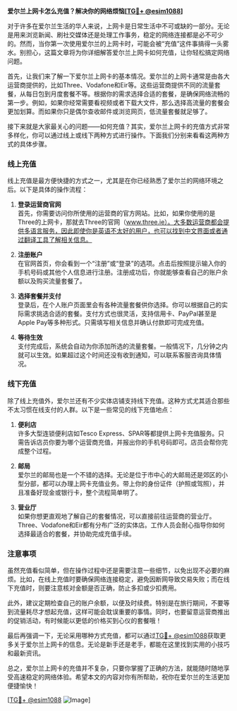 **爱尔兰上网卡怎么充值？解决你的网络烦恼[[TG💪+ @esim1088](https://t.me/s/esim1088)]**

对于许多在爱尔兰生活的华人来说，上网卡是日常生活中不可或缺的一部分。无论是用来浏览新闻、刷社交媒体还是处理工作事务，稳定的网络连接都是必不可少的。然而，当你第一次使用爱尔兰的上网卡时，可能会被“充值”这件事搞得一头雾水。别担心，这篇文章将为你详细解答爱尔兰上网卡如何充值，让你轻松搞定网络问题。

首先，让我们来了解一下爱尔兰上网卡的基本情况。爱尔兰的上网卡通常是由各大运营商提供的，比如Three、Vodafone和Eir等。这些运营商提供不同的流量套餐，从每日包到月度套餐不等。根据你的需求选择合适的套餐，是确保网络流畅的第一步。例如，如果你经常需要看视频或者下载大文件，那么选择高流量的套餐会更加划算。而如果你只是偶尔查收邮件或浏览网页，低流量套餐就足够了。

接下来就是大家最关心的问题——如何充值？其实，爱尔兰上网卡的充值方式非常多样化，你可以通过线上或线下两种方式进行操作。下面我们分别来看看这两种方式的具体步骤。

### **线上充值**
线上充值是最方便快捷的方式之一，尤其是在你已经熟悉了爱尔兰的网络环境之后。以下是具体的操作流程：

1. **登录运营商官网**  
   首先，你需要访问你所使用的运营商的官方网站。比如，如果你使用的是Three的上网卡，那就去Three的官网（www.three.ie）。大多数运营商都会提供多语言服务，因此即使你是英语不太好的用户，也可以找到中文界面或者通过翻译工具了解相关信息。

2. **注册账户**  
   在官网首页，你会看到一个“注册”或“登录”的选项。点击后按照提示输入你的手机号码或其他个人信息进行注册。注册成功后，你就能够查看自己的账户余额以及购买流量套餐了。

3. **选择套餐并支付**  
   登录后，在个人账户页面里会有各种流量套餐供你选择。你可以根据自己的实际需求挑选合适的套餐。支付方式也很灵活，支持信用卡、PayPal甚至是Apple Pay等多种形式。只需填写相关信息并确认付款即可完成充值。

4. **等待生效**  
   支付完成后，系统会自动为你添加所选的流量套餐。一般情况下，几分钟之内就可以生效。如果超过这个时间还没有收到通知，可以联系客服咨询具体情况。

### **线下充值**
除了线上充值外，爱尔兰还有不少实体店铺支持线下充值。这种方式尤其适合那些不太习惯在线支付的人群。以下是一些常见的线下充值地点：

1. **便利店**  
   许多大型连锁便利店如Tesco Express、SPAR等都提供上网卡充值服务。只需告诉店员你要为哪个运营商充值，并报出你的手机号码即可。店员会帮你完成整个过程。

2. **邮局**  
   爱尔兰的邮局也是一个不错的选择。无论是位于市中心的大邮局还是郊区的小型分部，都可以办理上网卡充值业务。带上你的身份证件（护照或驾照），并且准备好现金或银行卡，整个流程简单明了。

3. **营业厅**  
   如果你想更直观地了解自己的套餐情况，可以直接前往运营商的营业厅。Three、Vodafone和Eir都有分布广泛的实体店。工作人员会耐心指导你如何选择最适合的套餐，并协助完成充值手续。

### **注意事项**
虽然充值看似简单，但在操作过程中还是需要注意一些细节，以免出现不必要的麻烦。比如，在线上充值时要确保网络连接稳定，避免因断网导致交易失败；而在线下充值时，则要注意核对金额是否正确，防止多扣或少扣费用。

此外，建议定期检查自己的账户余额，以便及时续费。特别是在旅行期间，不要等到流量耗尽才想起充值，这样可能会耽误重要的事情。同时，也要留意运营商推出的促销活动，有时候能以更低的价格买到心仪的套餐哦！

最后再强调一下，无论采用哪种方式充值，都可以通过[TG💪+ @esim1088](https://t.me/s/esim1088)获取更多关于爱尔兰上网卡的信息。无论是新手还是老手，都能在这里找到实用的小技巧和最新资讯。

总之，爱尔兰上网卡的充值并不复杂，只要你掌握了正确的方法，就能随时随地享受高速稳定的网络体验。希望本文的内容对你有所帮助，祝你在爱尔兰的生活更加便捷愉快！  

[[TG💪+ @esim1088](https://t.me/s/esim1088) ![Image](https://i.postimg.cc/4NQfJmqS/Snipaste-2025-05-13-00-14-12.png)]